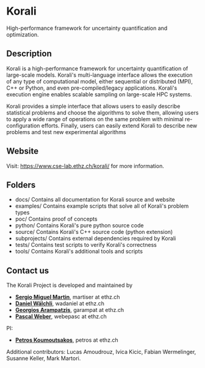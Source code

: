 # Korali

High-performance framework for uncertainty quantification and optimization.

## Description

Korali is a high-performance framework for uncertainty quantification of large-scale models. Korali's multi-language interface allows the execution of any type of computational model, either sequential or distributed (MPI), C++ or Python, and even pre-compiled/legacy applications. Korali's execution engine enables scalable sampling on large-scale HPC systems. 

Korali provides a simple interface that allows users to easily describe statistical problems and choose the algorithms to solve them, allowing users to apply a wide range of operations on the same problem with minimal re-configuration efforts. Finally, users can easily extend Korali to describe new problems and test new experimental algorithms

## Website
 
Visit: https://www.cse-lab.ethz.ch/korali/ for more information.

## Folders

+ docs/ Contains all documentation for Korali source and website
+ examples/ Contains example scripts that solve all of Korali's problem types
+ poc/ Contains proof of concepts
+ python/ Contains Korali's pure python source code
+ source/ Contains Korali's C++ source code (python extension)
+ subprojects/ Contains external dependencies required by Korali
+ tests/ Contains test scripts to verify Korali's correctness
+ tools/ Contains Korali's additional tools and scripts 

## Contact us

The Korali Project is developed and maintained by

* [**Sergio Miguel Martin**](https://www.cse-lab.ethz.ch/member/sergio-martin/), martiser at ethz.ch
* [**Daniel W&auml;lchli**](https://www.cse-lab.ethz.ch/member/daniel-walchli/), wadaniel at ethz.ch
* [**Georgios Arampatzis**](https://www.cse-lab.ethz.ch/member/georgios-arampatzis/), garampat at ethz.ch
* [**Pascal Weber**](https://www.cse-lab.ethz.ch/member/pascal-weber/), webepasc at ethz.ch

PI:

* [**Petros Koumoutsakos**](https://www.cse-lab.ethz.ch/member/petros-koumoutsakos/), petros at ethz.ch 

Additional contributors: Lucas Amoudrouz, Ivica Kicic, Fabian Wermelinger, Susanne Keller, Mark Martori.
